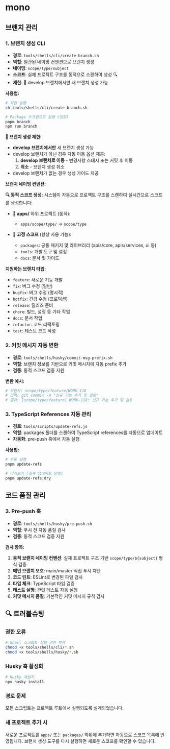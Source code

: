 # mono

## **브랜치 관리**

### **1. 브랜치 생성 CLI**

- **경로**: `tools/shells/cli/create-branch.sh`
- **역할**: 일관된 네이밍 컨벤션으로 브랜치 생성
- **네이밍**: `scope/type/subject`
- **스코프**: 실제 프로젝트 구조를 동적으로 스캔하여 생성 🔍
- **제한**: 🌱 develop 브랜치에서만 새 브랜치 생성 가능

**사용법:**

```bash
# 직접 실행
sh tools/shells/cli/create-branch.sh

# Package 스크립트로 실행 (권장)
pnpm branch
npm run branch
```

**🌱 브랜치 생성 제한:**

- **develop 브랜치에서만** 새 브랜치 생성 가능
- develop 브랜치가 아닌 경우 자동 이동 옵션 제공:
  1. **develop 브랜치로 이동** - 변경사항 스태시 또는 커밋 후 이동
  2. **취소** - 브랜치 생성 취소
- develop 브랜치가 없는 경우 생성 가이드 제공

**브랜치 네이밍 컨벤션:**

**🔍 동적 스코프 생성:**
시스템이 자동으로 프로젝트 구조를 스캔하여 실시간으로 스코프를 생성합니다:

- **📁 apps/** 하위 프로젝트 (동적):
  - `apps/scope/type/` → `scope/type`

- **📌 고정 스코프** (항상 사용 가능):
  - `packages`: 공통 패키지 및 라이브러리 (apis/core, apis/services, ui 등)
  - `tools`: 개발 도구 및 설정
  - `docs`: 문서 및 가이드

**지원하는 브랜치 타입:**

- `feature`: 새로운 기능 개발
- `fix`: 버그 수정 (일반)
- `bugfix`: 버그 수정 (명시적)
- `hotfix`: 긴급 수정 (프로덕션)
- `release`: 릴리즈 준비
- `chore`: 빌드, 설정 등 기타 작업
- `docs`: 문서 작업
- `refactor`: 코드 리팩토링
- `test`: 테스트 코드 작성

### **2. 커밋 메시지 자동 변환**

- **경로**: `tools/shells/husky/commit-msg-prefix.sh`
- **역할**: 브랜치 정보를 기반으로 커밋 메시지에 자동 prefix 추가
- **검증**: 동적 스코프 검증 지원

**변환 예시:**

```bash
# 브랜치: scope/type/feature/WORK-118
# 입력: git commit -m "신규 기능 추가 및 검토"
# 결과: [scope/type/feature] WORK-118: 신규 기능 추가 및 검토
```

### **3. TypeScript References 자동 관리**

- **경로**: `tools/scripts/update-refs.js`
- **역할**: packages 폴더를 스캔하여 TypeScript references를 자동으로 업데이트
- **자동화**: pre-push 훅에서 자동 실행

**사용법:**

```bash
# 수동 실행
pnpm update-refs

# 미리보기 (실제 업데이트 안함)
pnpm update-refs:dry
```

## **코드 품질 관리**

### **3. Pre-push 훅**

- **경로**: `tools/shells/husky/pre-push.sh`
- **역할**: 푸시 전 자동 품질 검사
- **검증**: 동적 스코프 검증 지원

**검사 항목:**

1. **동적 브랜치 네이밍 컨벤션**: 실제 프로젝트 구조 기반 `scope/type/${subject}` 형식 검증
2. **메인 브랜치 보호**: main/master 직접 푸시 차단
3. **코드 린트**: ESLint로 변경된 파일 검사
4. **타입 체크**: TypeScript 타입 검증
5. **테스트 실행**: 관련 테스트 자동 실행
6. **커밋 메시지 품질**: 기본적인 커밋 메시지 규칙 검사

## 🔍 **트러블슈팅**

### **권한 오류**

```bash
# Shell 스크립트 실행 권한 부여
chmod +x tools/shells/cli/*.sh
chmod +x tools/shells/husky/*.sh
```

### **Husky 훅 활성화**

```bash
# Husky 재설치
npx husky install
```

### **경로 문제**

모든 스크립트는 프로젝트 루트에서 실행되도록 설계되었습니다.

### **새 프로젝트 추가 시**

새로운 프로젝트를 `apps/` 또는 `packages/` 하위에 추가하면 자동으로 스코프 목록에 반영됩니다.
브랜치 생성 도구를 다시 실행하면 새로운 스코프를 확인할 수 있습니다.
